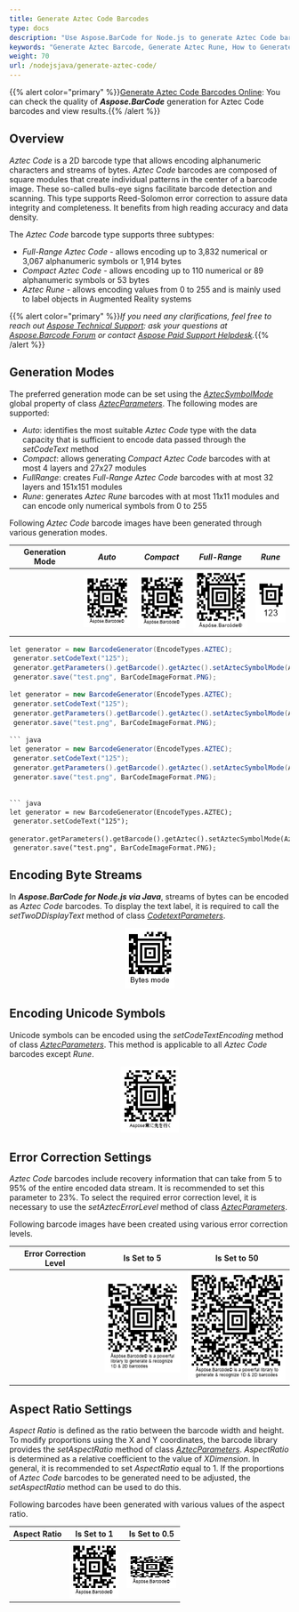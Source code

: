 ```yaml
---
title: Generate Aztec Code Barcodes
type: docs
description: "Use Aspose.BarCode for Node.js to generate Aztec Code barcodes"
keywords: "Generate Aztec Barcode, Generate Aztec Rune, How to Generate Aztec Barcodes, Aspose.BarCode for Node.js"
weight: 70
url: /nodejsjava/generate-aztec-code/
---
```

{{% alert color="primary" %}}[Generate Aztec Code Barcodes Online](https://products.aspose.app/barcode/generate/aztec): You can check the quality of ***Aspose.BarCode*** generation for Aztec Code barcodes and view results.{{% /alert %}}

## **Overview**
*Aztec Code* is a 2D barcode type that allows encoding alphanumeric characters and streams of bytes. *Aztec Code* barcodes are composed of square modules that create individual patterns in the center of a barcode image. These so-called bulls-eye signs facilitate barcode detection and scanning. This type supports Reed-Solomon error correction to assure data integrity and completeness. It benefits from high reading accuracy and data density.  
  
The *Aztec Code* barcode type supports three subtypes:
-	*Full-Range Aztec Code* - allows encoding up to 3,832 numerical or 3,067 alphanumeric symbols or 1,914 bytes
-	*Compact Aztec Code* - allows encoding up to 110 numerical or 89 alphanumeric symbols or 53 bytes
-	*Aztec Rune* - allows encoding values from 0 to 255 and is mainly used to label objects in Augmented Reality systems
  
{{% alert color="primary" %}}*If you need any clarifications, feel free to reach out [Aspose Technical Support](/barcode/nodejsjava/technical-support/): ask your questions at [Aspose.Barcode Forum](https://forum.aspose.com/c/barcode/13) or contact [Aspose Paid Support Helpdesk](https://helpdesk.aspose.com/).*{{% /alert %}}
  
## **Generation Modes**
The preferred generation mode can be set using the [*AztecSymbolMode*](https://reference.aspose.com/barcode/nodejs/global#AztecSymbolMode) global property of class [*AztecParameters*](https://reference.aspose.com/barcode/nodejs/AztecParameters). The following modes are supported:
- *Auto*: identifies the most suitable *Aztec Code* type with the data capacity that is sufficient to encode data passed through the *setCodeText* method
- *Compact*: allows generating *Compact Aztec Code* barcodes with at most 4 layers and 27x27 modules
- *FullRange*: creates *Full-Range Aztec Code* barcodes with at most 32 layers and 151x151 modules
- *Rune*: generates *Aztec Rune* barcodes with at most 11x11 modules and can encode only numerical symbols from 0 to 255
  
Following *Aztec Code* barcode images have been generated through various generation modes.
  
|Generation Mode|*Auto*|*Compact*|*Full-Range*|*Rune*|
| :-: | :-: | :-: | :-: | :-: |
| |<img src="aztecsymbolmodeauto.png">|<img src="aztecsymbolmodecompact.png">|<img src="aztecsymbolmodefullrange.png">|<img src="aztecsymbolmoderune.png">|
  

``` java
let generator = new BarcodeGenerator(EncodeTypes.AZTEC);
 generator.setCodeText("125");
 generator.getParameters().getBarcode().getAztec().setAztecSymbolMode(AztecSymbolMode.AUTO);
 generator.save("test.png", BarCodeImageFormat.PNG);
```

``` java
let generator = new BarcodeGenerator(EncodeTypes.AZTEC);
 generator.setCodeText("125");
 generator.getParameters().getBarcode().getAztec().setAztecSymbolMode(AztecSymbolMode.COMPACT);
 generator.save("test.png", BarCodeImageFormat.PNG);
```

``` java
``` java
let generator = new BarcodeGenerator(EncodeTypes.AZTEC);
 generator.setCodeText("125");
 generator.getParameters().getBarcode().getAztec().setAztecSymbolMode(AztecSymbolMode.FULL_RANGE);
 generator.save("test.png", BarCodeImageFormat.PNG);
```
```

``` java
let generator = new BarcodeGenerator(EncodeTypes.AZTEC);
 generator.setCodeText("125");
 generator.getParameters().getBarcode().getAztec().setAztecSymbolMode(AztecSymbolMode.RUNE);
 generator.save("test.png", BarCodeImageFormat.PNG);
```
 
## **Encoding Byte Streams**
In ***Aspose.BarCode for Node.js via Java***, streams of bytes can be encoded as *Aztec Code* barcodes. To display the text label, it is required to call the *setTwoDDisplayText* method of class [*CodetextParameters*](https://reference.aspose.com/barcode/nodejs/CodetextParameters). 
  
<p align="center"><img src="aztecbytesencoding.png"></p>
  
## **Encoding Unicode Symbols**
Unicode symbols can be encoded using the *setCodeTextEncoding* method of class [*AztecParameters*](https://reference.aspose.com/barcode/nodejs/AztecParameters). This method is applicable to all *Aztec Code* barcodes except *Rune*.
  
<p align="center"><img src="azteccodetextencoding.png"></p>
  
## **Error Correction Settings**
*Aztec Code* barcodes include recovery information that can take from 5 to 95% of the entire encoded data stream. It is recommended to set this parameter to 23%. To select the required error correction level, it is necessary to use the *setAztecErrorLevel* method of class [*AztecParameters*](https://reference.aspose.com/barcode/nodejs/AztecParameters).  
  
Following barcode images have been created using various error correction levels.
  
|Error Correction Level|Is Set to 5|Is Set to 50|
| :-: | :-: | :-: |
| |<img src="aztecerrorlevel5.png">|<img src="aztecerrorlevel50.png">|
  

## **Aspect Ratio Settings**
*Aspect Ratio* is defined as the ratio between the barcode width and height. To modify proportions using the X and Y coordinates, the barcode library provides the *setAspectRatio* method of class [*AztecParameters*](https://reference.aspose.com/barcode/nodejs/AztecParameters). *AspectRatio* is determined as a relative coefficient to the value of *XDimension*. In general, it is recommended to set *AspectRatio* equal to 1. If the proportions of *Aztec Code* barcodes to be generated need to be adjusted, the *setAspectRatio* method can be used to do this.  
  
Following barcodes have been generated with various values of the aspect ratio.
  
|Aspect Ratio|Is Set to 1|Is Set to 0.5|
| :-: | :-: | :-: |
| |<img src="aztecaspectratio1.png">|<img src="aztecaspectratio0.5.png">|
  

